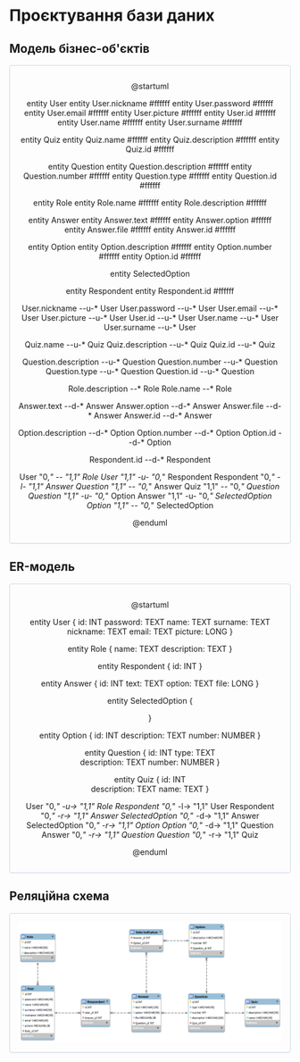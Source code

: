 # Проєктування бази даних

## Модель бізнес-об'єктів

<center style="
    border-radius:4px;
    border: 1px solid #cfd7e6;
    box-shadow: 0 1px 3px 0 rgba(89,105,129,.05), 0 1px 1px 0 rgba(0,0,0,.025);
    padding: 1em;"
>

@startuml

entity User
entity User.nickname #ffffff
entity User.password #ffffff
entity User.email #ffffff
entity User.picture #ffffff
entity User.id #ffffff
entity User.name #ffffff
entity User.surname #ffffff

entity Quiz
entity Quiz.name #ffffff
entity Quiz.description #ffffff
entity Quiz.id #ffffff

entity Question
entity Question.description #ffffff
entity Question.number #ffffff
entity Question.type #ffffff
entity Question.id #ffffff

entity Role
entity Role.name #ffffff
entity Role.description #ffffff

entity Answer
entity Answer.text #ffffff
entity Answer.option #ffffff
entity Answer.file #ffffff
entity Answer.id #ffffff

entity Option
entity Option.description #ffffff
entity Option.number #ffffff
entity Option.id #ffffff

entity SelectedOption

entity Respondent
entity Respondent.id #ffffff

User.nickname --u-* User
User.password --u-* User
User.email --u-* User
User.picture --u-* User
User.id --u-* User
User.name --u-* User
User.surname --u-* User

Quiz.name --u-* Quiz
Quiz.description --u-* Quiz
Quiz.id --u-* Quiz

Question.description --u-* Question
Question.number --u-* Question
Question.type --u-* Question
Question.id --u-* Question

Role.description --* Role
Role.name --* Role

Answer.text --d-* Answer
Answer.option --d-* Answer
Answer.file --d-* Answer
Answer.id --d-* Answer

Option.description --d-* Option
Option.number --d-* Option
Option.id --d-* Option

Respondent.id --d-* Respondent

User "0,*" -- "1,1" Role
User "1,1" -u- "0,*" Respondent
Respondent "0,*" -l- "1,1" Answer
Question "1,1" -- "0,*" Answer
Quiz "1,1" -- "0,*" Question
Question "1,1" -u- "0,*" Option
Answer "1,1" -u- "0,*" SelectedOption
Option "1,1" -- "0,*" SelectedOption

@enduml

</center>

## ER-модель

<center style="
    border-radius:4px;
    border: 1px solid #cfd7e6;
    box-shadow: 0 1px 3px 0 rgba(89,105,129,.05), 0 1px 1px 0 rgba(0,0,0,.025);
    padding: 1em;"
>

@startuml

entity User {
id: INT
password: TEXT
name: TEXT
surname: TEXT
nickname: TEXT
email: TEXT
picture: LONG
}

entity Role {
name: TEXT
description: TEXT
}

entity Respondent {
id: INT
}

entity Answer {
id: INT
text: TEXT
option: TEXT
file: LONG
}

entity SelectedOption {

}

entity Option {
id: INT
description: TEXT
number: NUMBER
}

entity Question {
id: INT
type: TEXT   
description: TEXT
number: NUMBER
}

entity Quiz {
id: INT   
description: TEXT
name: TEXT
}

User "0,*" -u-> "1,1" Role
Respondent "0,*" -l-> "1,1" User
Respondent "0,*" -r-> "1,1" Answer
SelectedOption "0,*" -d-> "1,1" Answer
SelectedOption "0,*" -r-> "1,1" Option
Option "0,*" -d-> "1,1" Question
Answer "0,*" -r-> "1,1" Question
Question "0,*" -r-> "1,1" Quiz

@enduml

</center>

## Реляційна схема

<center style="
    border-radius:4px;
    border: 1px solid #cfd7e6;
    box-shadow: 0 1px 3px 0 rgba(89,105,129,.05), 0 1px 1px 0 rgba(0,0,0,.025);
    padding: 1em;"
>

<img src="./media/aboba.jpg">

</center>
